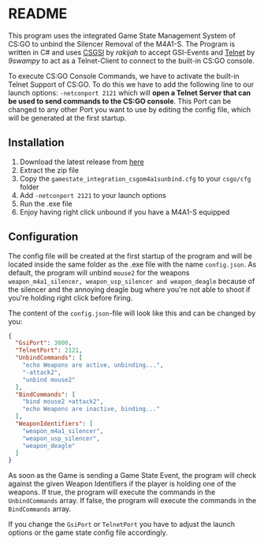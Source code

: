 ﻿# README
This program uses the integrated Game State Management System of CS:GO to unbind the Silencer Removal of the M4A1-S.
The Program is written in C# and uses [CSGSI](https://github.com/rakijah/CSGSI) by *rakijah* to accept GSI-Events and [Telnet](https://github.com/9swampy/Telnet/) by *9swampy* to act as a Telnet-Client to connect to the built-in CS:GO console.

To execute CS:GO Console Commands, we have to activate the built-in Telnet Support of CS:GO.
To do this we have to add the following line to our launch options: `-netconport 2121` which will **open a Telnet Server that can be used to send commands to the CS:GO console**.
This Port can be changed to any other Port you want to use by editing the config file, which will be generated at the first startup.

## Installation
1. Download the latest release from [here](https://github.com/Slowline/CSGO-M4A1S-Unbinder/releases)
2. Extract the zip file
3. Copy the `gamestate_integration_csgom4a1sunbind.cfg` to your `csgo/cfg` folder
4. Add `-netconport 2121` to your launch options
5. Run the .exe file
6. Enjoy having right click unbound if you have a M4A1-S equipped

## Configuration

The config file will be created at the first startup of the program and will be located inside the same folder as the .exe file with the name `config.json`.
As default, the program will unbind `mouse2` for the weapons `weapon_m4a1_silencer, weapon_usp_silencer and weapon_deagle` because of the silencer and the annoying deagle bug where you're not able to shoot if you're holding right click before firing.

The content of the `config.json`-file will look like this and can be changed by you:
```json
{
  "GsiPort": 3000,
  "TelnetPort": 2121,
  "UnbindCommands": [
    "echo Weapons are active, unbinding...",
    "-attack2",
    "unbind mouse2"
  ],
  "BindCommands": [
    "bind mouse2 +attack2",
    "echo Weapons are inactive, binding..."
  ],
  "WeaponIdentifiers": [
    "weapon_m4a1_silencer",
    "weapon_usp_silencer",
    "weapon_deagle"
  ]
}
```

As soon as the Game is sending a Game State Event, the program will check against the given Weapon Identifiers if the player is holding one of the weapons.
If true, the program will execute the commands in the `UnbindCommands` array. If false, the program will execute the commands in the `BindCommands` array.

If you change the `GsiPort` or `TelnetPort` you have to adjust the launch options or the game state config file accordingly.